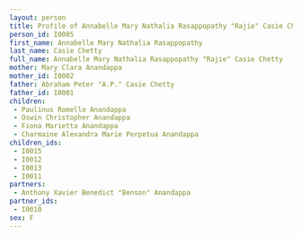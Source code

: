 ```yaml
---
layout: person
title: Profile of Annabelle Mary Nathalia Rasappopathy "Rajie" Casie Chetty
person_id: I0005
first_name: Annabelle Mary Nathalia Rasappopathy
last_name: Casie Chetty
full_name: Annabelle Mary Nathalia Rasappopathy "Rajie" Casie Chetty
mother: Mary Clara Anandappa
mother_id: I0002
father: Abraham Peter "A.P." Casie Chetty
father_id: I0001
children:
 - Paulinus Romello Anandappa
 - Oswin Christopher Anandappa
 - Fiona Marietta Anandappa
 - Charmaine Alexandra Marie Perpetua Anandappa
children_ids:
 - I0015
 - I0012
 - I0013
 - I0011
partners:
 - Anthony Xavier Benedict "Benson" Anandappa
partner_ids:
 - I0010
sex: F
---
```


